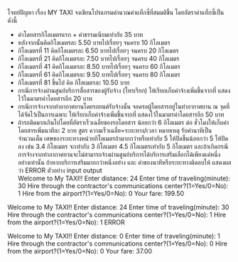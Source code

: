 โจทย์ปัญหา เรื่อง MY TAXI
จงเขียนโปรแกรมคํานวณค่าแท็กซี่ที่สมมติขึ้น โดยอัตราค่าแท็กซี่เป็นดังนี้
- ค่าโดยสารกิโลเมตรแรก + ค่าธรรมเนียมเท่ากับ 35 บาท
- หลังจากนั้นคิดกิโลเมตรละ 5.50 บาทไปเรื่อยๆ จนครบ 10 กิโลเมตร
- กิโลเมตรที่ 11 คิดกิโลเมตรละ 6.50 บาทไปเรื่อยๆ จนครบ 20 กิโลเมตร
- กิโลเมตรที่ 21 คิดกิโลเมตรละ 7.50 บาทไปเรื่อยๆ จนครบ 40 กิโลเมตร
- กิโลเมตรที่ 41 คิดกิโลเมตรละ 8.50 บาทไปเรื่อยๆ จนครบ 60 กิโลเมตร
- กิโลเมตรที่ 61 คิดกิโลเมตรละ 9.50 บาทไปเรื่อยๆ จนครบ 80 กิโลเมตร
- กิโลเมตรที่ 81 ขึ้นไป คิด กิโลเมตรละ 10.50 บาท
- กรณีการจ้างผ่านศูนย์บริการสื่อสารของผู้รับจ้าง (โทรเรียก) ให้เรียกเก็บค่าจ้างเพิ่มขึ้นจากที่ แสดงไว้ในมาตรค่าโดยสารอีก 20 บาท
- กรณีการจ้างจากท่าอากาศยานโดยรถยนต์รับจ้างนั้น จอดรอผู้โดยสารอยู่ในท่าอากาศยาน ณ จุดที่ได้จัดไว้เป็นการเฉพาะ ให้เรียกเก็บค่าจ้างเพิ่มขึ้นจากที่ แสดงไว้ในมาตรค่าโดยสารอีก 50 บาท
- ถ้ารถติดมากเกินไปโดยที่อัตราเร็วเฉลี่ยของรถโดยสาร น้อยกว่า 6 กิโลเมตร ต่อ ชั่วโมงให้เก็บค่าโดยสารเพิ่มนาทีละ 2 บาท สูตร ความเร็วเฉลี่ย=ระยะทาง/เวลา
หมายเหตุ รับค่านาทีเป็นจำนวนเต็ม เศษของระยะทางหน่วยกิโลเมตรถ้ามากกว่าหรือเท่ากับ 5 ให้ปัดขึ้นน้อยกว่า 5 ให้ปัดลง เช่น 3.4 กิโลเมตร จะเท่ากับ 3 กิโลเมตร  4.5 กิโลเมตรเท่ากับ 5 กิโลเมตร และถ้าเกิดกรณีการจ้างจากท่าอากาศยานจะไม่สามารถจ้างผ่านศูนย์บริการได้บริการเสริมเลือกได้เพียงแค่หนึ่งอย่างเท่านั้น ถ้าหากบริการเสริมมากกว่าหนึ่งอย่าง และ ค่าของนาทีหรือระยะทางติดลบให้ แสดงผล ว่า ERROR
ตัวอย่าง input output   
Welcome to My TAXI!!
Enter distance: 24
Enter time of traveling(minute): 30
Hire through the contractor's communications center?(1=Yes/0=No): 1
Hire from the airport?(1=Yes/0=No): 0
Your fare: 199.50

Welcome to My TAXI!!
Enter distance: 24
Enter time of traveling(minute): 30
Hire through the contractor's communications center?(1=Yes/0=No): 1
Hire from the airport?(1=Yes/0=No): 1
ERROR

Welcome to My TAXI!!
Enter distance: 0
Enter time of traveling(minute): 1
Hire through the contractor's communications center?(1=Yes/0=No): 0
Hire from the airport?(1=Yes/0=No): 0
Your fare: 37.00
